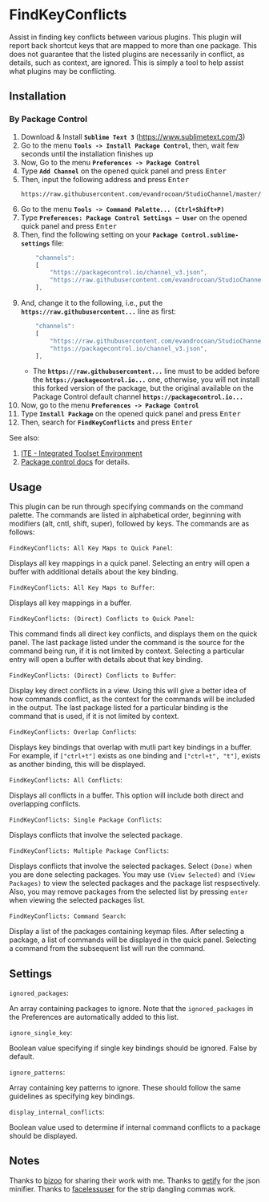 # FindKeyConflicts
Assist in finding key conflicts between various plugins. This plugin will report back shortcut keys that are mapped to more than one package. This does not guarantee that the listed plugins are necessarily in conflict, as details, such as context, are ignored. This is simply a tool to help assist what plugins may be conflicting.


## Installation

### By Package Control

1. Download & Install **`Sublime Text 3`** (https://www.sublimetext.com/3)
1. Go to the menu **`Tools -> Install Package Control`**, then,
   wait few seconds until the installation finishes up
1. Now,
   Go to the menu **`Preferences -> Package Control`**
1. Type **`Add Channel`** on the opened quick panel and press <kbd>Enter</kbd>
1. Then,
   input the following address and press <kbd>Enter</kbd>
   ```
   https://raw.githubusercontent.com/evandrocoan/StudioChannel/master/channel.json
   ```
1. Go to the menu **`Tools -> Command Palette...
   (Ctrl+Shift+P)`**
1. Type **`Preferences:
   Package Control Settings – User`** on the opened quick panel and press <kbd>Enter</kbd>
1. Then,
   find the following setting on your **`Package Control.sublime-settings`** file:
   ```js
       "channels":
       [
           "https://packagecontrol.io/channel_v3.json",
           "https://raw.githubusercontent.com/evandrocoan/StudioChannel/master/channel.json",
       ],
   ```
1. And,
   change it to the following, i.e.,
   put the **`https://raw.githubusercontent...`** line as first:
   ```js
       "channels":
       [
           "https://raw.githubusercontent.com/evandrocoan/StudioChannel/master/channel.json",
           "https://packagecontrol.io/channel_v3.json",
       ],
   ```
   * The **`https://raw.githubusercontent...`** line must to be added before the **`https://packagecontrol.io...`** one, otherwise,
     you will not install this forked version of the package,
     but the original available on the Package Control default channel **`https://packagecontrol.io...`**
1. Now,
   go to the menu **`Preferences -> Package Control`**
1. Type **`Install Package`** on the opened quick panel and press <kbd>Enter</kbd>
1. Then,
search for **`FindKeyConflicts`** and press <kbd>Enter</kbd>

See also:
1. [ITE - Integrated Toolset Environment](https://github.com/evandrocoan/ITE)
1. [Package control docs](https://packagecontrol.io/docs/usage) for details.


## Usage
This plugin can be run through specifying commands on the command palette. The commands are listed in alphabetical order, beginning with modifiers (alt, cntl, shift, super), followed by keys. The commands are as follows:

`FindKeyConflicts: All Key Maps to Quick Panel`:

Displays all key mappings in a quick panel. Selecting an entry will open a buffer with additional details about the key binding.

`FindKeyConflicts: All Key Maps to Buffer`:

Displays all key mappings in a buffer.

`FindKeyConflicts: (Direct) Conflicts to Quick Panel`:

This command finds all direct key conflicts, and displays them on the quick panel. The last package listed under the command is the source for the command being run, if it is not limited by context. Selecting a particular entry will open a buffer with details about that key binding.

`FindKeyConflicts: (Direct) Conflicts to Buffer`:

Display key direct conflicts in a view. Using this will give a better idea of how commands conflict, as the context for the commands will be included in the output. The last package listed for a particular binding is the command that is used, if it is not limited by context.

`FindKeyConflicts: Overlap Conflicts`:

Displays key bindings that overlap with mutli part key bindings in a buffer. For example, if `["ctrl+t"]` exists as one binding and `["ctrl+t", "t"]`, exists as another binding, this will be displayed.

`FindKeyConflicts: All Conflicts`:

Displays all conflicts in a buffer. This option will include both direct and overlapping conflicts.

`FindKeyConflicts: Single Package Conflicts`:

Displays conflicts that involve the selected package.

`FindKeyConflicts: Multiple Package Conflicts`:

Displays conflicts that involve the selected packages. Select `(Done)` when you are done selecting packages. You may use `(View Selected)` and `(View Packages)` to view the selected packages and the package list respsectively.  Also, you may remove packages from the selected list by pressing `enter` when viewing the selected packages list.

`FindKeyConflicts: Command Search`:

Display a list of the packages containing keymap files. After selecting a package, a list of commands will be displayed in the quick panel. Selecting a command from the subsequent list will run the command.

## Settings
`ignored_packages`:

An array containing packages to ignore. Note that the `ignored_packages` in the Preferences are automatically added to this list.

`ignore_single_key`:

Boolean value specifying if single key bindings should be ignored. False by default.

`ignore_patterns`:

Array containing key patterns to ignore. These should follow the same guidelines as specifying key bindings.

`display_internal_conflicts`:

Boolean value used to determine if internal command conflicts to a package should be displayed.

## Notes
Thanks to [bizoo](https://github.com/bizoo) for sharing their work with me.
Thanks to [getify](https://github.com/getify) for the json minifier.
Thanks to [facelessuser](https://github.com/facelessuser) for the strip dangling commas work.
